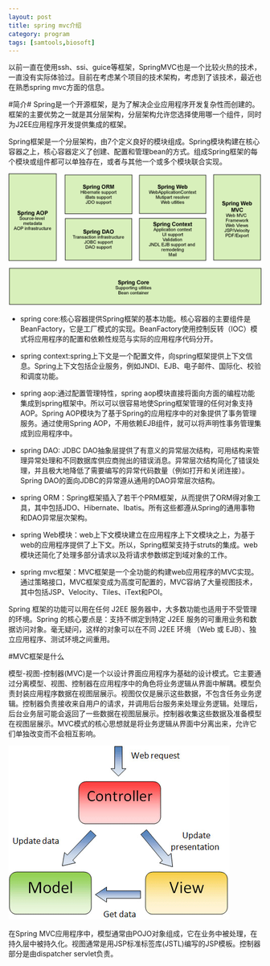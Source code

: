 ```yaml
---
layout: post
title: spring mvc介绍
category: program
tags: [samtools,biosoft]
---
```


以前一直在使用ssh、ssi、guice等框架，SpringMVC也是一个比较火热的技术，一直没有实际体验过。目前在考虑某个项目的技术架构，考虑到了该技术，最近也在熟悉spring mvc方面的信息。

#简介#
Spring是一个开源框架，是为了解决企业应用程序开发复杂性而创建的。框架的主要优势之一就是其分层架构，分层架构允许您选择使用哪一个组件，同时为J2EE应用程序开发提供集成的框架。

Spring框架是一个分层架构，由7个定义良好的模块组成。Spring模块构建在核心容器之上，核心容器定义了创建、配置和管理bean的方式。组成Spring框架的每个模块或组件都可以单独存在，或者与其他一个或多个模块联合实现。

![spring框架组成图](/images/springmvc.gif)

* spring core:核心容器提供Spring框架的基本功能。核心容器的主要组件是BeanFactory，它是工厂模式的实现。BeanFactory使用控制反转（IOC）模式将应用程序的配置和依赖性规范与实际的应用程序代码分开。

* spring context:spring上下文是一个配置文件，向spring框架提供上下文信息。Spring上下文包括企业服务，例如JNDI、EJB、电子邮件、国际化、校验和调度功能。

* spring aop:通过配置管理特性，spring aop模块直接将面向方面的编程功能集成到spring框架中。所以可以很容易地使Spring框架管理的任何对象支持AOP。Spring AOP模块为了基于Spring的应用程序中的对象提供了事务管理服务。通过使用Spring AOP，不用依赖EJB组件，就可以将声明性事务管理集成到应用程序中。

* spring DAO: JDBC DAO抽象层提供了有意义的异常层次结构，可用结构来管理异常处理和不同数据库供应商抛出的错误消息。异常层次结构简化了错误处理，并且极大地降低了需要编写的异常代码数量（例如打开和关闭连接）。Spring DAO的面向JDBC的异常遵从通用的DAO异常层次结构。

* spring ORM：Spring框架插入了若干个PRM框架，从而提供了ORM得对象工具，其中包括JDO、Hibernate、Ibatis。所有这些都遵从Spring的通用事物和DAO异常层次架构。

* spring Web模块：web上下文模块建立在应用程序上下文模块之上，为基于web的应用程序提供了上下文。所以，Spring框架支持于struts的集成。web模块还简化了处理多部分请求以及将请求参数绑定到域对象的工作。

* spring mvc框架：MVC框架是一个全功能的构建web应用程序的MVC实现。通过策略接口，MVC框架变成为高度可配置的，MVC容纳了大量视图技术，其中包括JSP、Velocity、Tiles、iText和POI。

Spring 框架的功能可以用在任何 J2EE 服务器中，大多数功能也适用于不受管理的环境。Spring 的核心要点是：支持不绑定到特定 J2EE 服务的可重用业务和数据访问对象。毫无疑问，这样的对象可以在不同 J2EE 环境 （Web 或 EJB）、独立应用程序、测试环境之间重用。

#MVC框架是什么

模型-视图-控制器(MVC)是一个以设计界面应用程序为基础的设计模式。它主要通过分离模型、视图、控制器在应用程序中的角色将业务逻辑从界面中解耦。模型负责封装应用程序数据在视图层展示。视图仅仅是展示这些数据，不包含任务业务逻辑。控制器负责接收来自用户的请求，并调用后台服务来处理业务逻辑。处理后，后台业务层可能会返回了一些数据在视图层展示。控制器收集这些数据及准备模型在视图层展示。MVC模式的核心思想就是将业务逻辑从界面中分离出来，允许它们单独改变而不会相互影响。

![spring框架组成图](/images/mvc.gif)

在Spring MVC应用程序中，模型通常由POJO对象组成，它在业务中被处理，在持久层中被持久化。视图通常是用JSP标准标签库(JSTL)编写的JSP模板。控制器部分是由dispatcher servlet负责。









